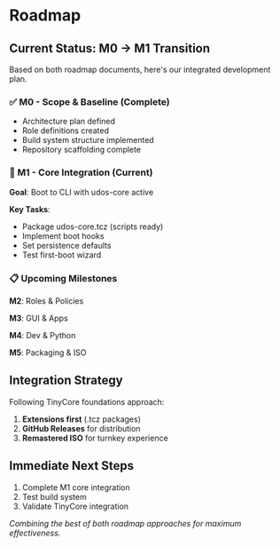 # Roadmap

## Current Status: M0 → M1 Transition

Based on both roadmap documents, here's our integrated development plan.

### ✅ M0 - Scope & Baseline (Complete)

- Architecture plan defined
- Role definitions created
- Build system structure implemented
- Repository scaffolding complete

### 🚧 M1 - Core Integration (Current)

**Goal**: Boot to CLI with udos-core active

**Key Tasks**:

- Package udos-core.tcz (scripts ready)
- Implement boot hooks
- Set persistence defaults
- Test first-boot wizard

### 📋 Upcoming Milestones

**M2**: Roles & Policies

**M3**: GUI & Apps

**M4**: Dev & Python

**M5**: Packaging & ISO

## Integration Strategy

Following TinyCore foundations approach:

1. **Extensions first** (.tcz packages)
2. **GitHub Releases** for distribution
3. **Remastered ISO** for turnkey experience

## Immediate Next Steps

1. Complete M1 core integration
2. Test build system
3. Validate TinyCore integration

*Combining the best of both roadmap approaches for maximum effectiveness.*